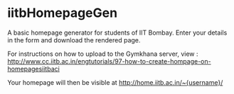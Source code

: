 # iitbHomepageGen
A basic homepage generator for students of IIT Bombay.
Enter your details in the form and download the rendered page.

For instructions on how to upload to the Gymkhana server, view : http://www.cc.iitb.ac.in/engtutorials/97-how-to-create-hompage-on-homepagesiitbaci

Your homepage will then be visible at http://home.iitb.ac.in/~{username}/
